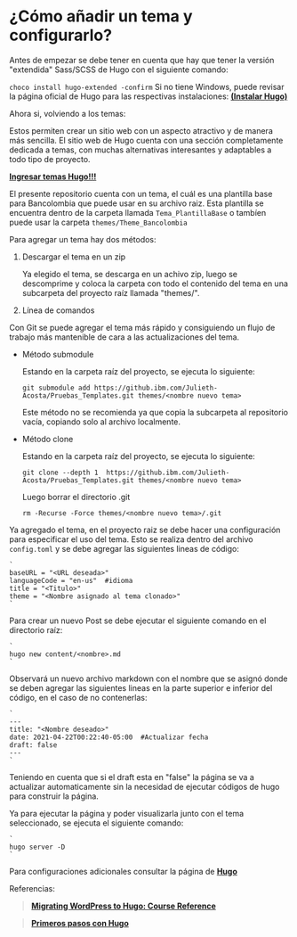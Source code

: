 
# ¿Cómo añadir un tema y configurarlo?


Antes de empezar se debe tener en 
cuenta que hay que tener la versión "extendida" Sass/SCSS de Hugo con el siguiente comando:

`
choco install hugo-extended -confirm
`
Si no tiene Windows, puede revisar la página oficial de Hugo para las respectivas instalaciones:
**[(Instalar Hugo)](https://gohugo.io/getting-started/installing/)**


Ahora si, volviendo a los temas: 

Estos permiten crear un sitio web con un aspecto atractivo y de manera más sencilla. El sitio web de Hugo cuenta con una sección completamente dedicada a temas, con muchas alternativas interesantes y adaptables a todo tipo de proyecto.


**[Ingresar temas Hugo!!!](https://themes.gohugo.io/)**

El presente repositorio cuenta con un tema, el cuál es una plantilla base para Bancolombia que puede usar en su archivo raiz. Esta plantilla se encuentra dentro de la carpeta llamada `Tema_PlantillaBase` o tambíen puede usar la carpeta `themes/Theme_Bancolombia`

Para agregar un tema hay dos métodos:

1. Descargar el tema en un zip

    Ya elegido el tema, se descarga en un achivo zip, luego se descomprime y coloca la carpeta con todo el contenido del tema en una subcarpeta del proyecto raíz llamada "themes/".

2. Línea de comandos

Con Git se puede agregar el tema más rápido y consiguiendo un flujo de trabajo más mantenible de cara a las actualizaciones del tema.

- Método submodule     

    Estando en la carpeta raíz del proyecto, se ejecuta lo siguiente:

    `
    git submodule add https://github.ibm.com/Julieth-Acosta/Pruebas_Templates.git themes/<nombre nuevo tema> 
    `

    Este método no se recomienda ya que copia la subcarpeta al repositorio vacía, copiando solo al archivo localmente.
    
- Método clone

    Estando en la carpeta raíz del proyecto, se ejecuta lo siguiente:

    `
    git clone --depth 1  https://github.ibm.com/Julieth-Acosta/Pruebas_Templates.git themes/<nombre nuevo tema>
    `

    Luego borrar el directorio .git

    `
    rm -Recurse -Force themes/<nombre nuevo tema>/.git
    `

Ya agregado el tema, en el proyecto raiz se debe hacer una configuración para especificar el uso del tema. Esto se realiza dentro del archivo `config.toml` y se debe agregar las siguientes lineas de código:

    `
    baseURL = "<URL deseada>"
    languageCode = "en-us"  #idioma
    title = "<Titulo>"
    theme = "<Nombre asignado al tema clonado>"
    `

Para crear un nuevo Post se debe ejecutar el siguiente comando en el directorio raíz:

    `
    hugo new content/<nombre>.md 
    `

Observará un nuevo archivo markdown con el nombre que se asignó donde se deben agregar las siguientes lineas en la parte superior e inferior del código, en el caso de no contenerlas:

    `
    ---
    title: "<Nombre deseado>"
    date: 2021-04-22T00:22:40-05:00  #Actualizar fecha
    draft: false
    ---
    `
Teniendo en cuenta que si el draft esta en "false" la página se va a actualizar automaticamente sin la necesidad de ejecutar códigos de hugo para construir la página.


Ya para ejecutar la página y poder visualizarla junto con el tema seleccionado, se ejecuta el siguiente comando:

    `
    hugo server -D
    `

Para configuraciones adicionales consultar la página de **[Hugo](https://gohugo.io/)**

Referencias:

>**[Migrating WordPress to Hugo: Course Reference](https://tygerbytes.github.io/wp2hugoref/#06-write-a-new-post-with-hugo)**

>**[Primeros pasos con Hugo](https://desarrolloweb.com/articulos/primeros-pasos-hugo)**





